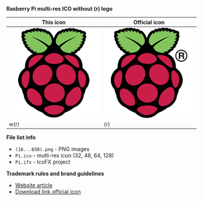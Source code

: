 __Rasberry Pi multi-res ICO without (r) logo__

| This icon | Official icon |
| --------- | ------------- |
| ![RPi](https://raw.githubusercontent.com/iiiypuk/rpi-icon/master/256.png) | ![Official Logo](https://raw.githubusercontent.com/iiiypuk/rpi-icon/master/raspberry-pi-logo_resized_256.png) |
| w(r) | (r) |

__File list info__
- `(16...650).png` - PNG images
- `Pi.ico` - mutli-res icon (32, 48, 64, 128)
- `Pi.ifx` - IcoFX project

__Trademark rules and brand guidelines__  
- [Website article](https://www.raspberrypi.org/trademark-rules/)  
- [Download link official icon](https://www.raspberrypi.org/wp-content/uploads/2012/03/raspberry-pi-logo.png)
